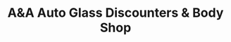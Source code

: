 ---
title: "A&A Auto Glass Discounters & Body Shop"
url: /houston/aanda-auto-glass-discounters-and-body-shop/
shop: car repair
---